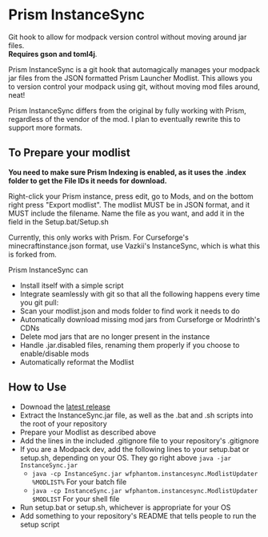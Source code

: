 # Prism InstanceSync
Git hook to allow for modpack version control without moving around jar files.  
**Requires gson and toml4j**.

Prism InstanceSync is a git hook that automagically manages your modpack jar files from the JSON formatted Prism Launcher Modlist. This allows you to version control your modpack using git, without moving mod files around, neat!

Prism InstanceSync differs from the original by fully working with Prism, regardless of the vendor of the mod. I plan to eventually rewrite this to support more formats.


## To Prepare your modlist
**You need to make sure Prism Indexing is enabled, as it uses the .index folder to get the File IDs it needs for download.**

Right-click your Prism instance, press edit, go to Mods, and on the bottom right press "Export modlist". The modlist MUST be in JSON format, and it MUST include the filename. Name the file as you want, and add it in the field in the Setup.bat/Setup.sh

Currently, this only works with Prism. For Curseforge's minecraftinstance.json format, use Vazkii's InstanceSync, which is what this is forked from.

Prism InstanceSync can
* Install itself with a simple script
* Integrate seamlessly with git so that all the following happens every time you git pull:
* Scan your modlist.json and mods folder to find work it needs to do
* Automatically download missing mod jars from Curseforge or Modrinth's CDNs
* Delete mod jars that are no longer present in the instance
* Handle .jar.disabled files, renaming them properly if you choose to enable/disable mods
* Automatically reformat the Modlist 

## How to Use

* Downoad the [latest release](https://github.com/WFPhantom/PrismInstanceSync/releases)
* Extract the InstanceSync.jar file, as well as the .bat and .sh scripts into the root of your repository
* Prepare your Modlist as described above
* Add the lines in the included .gitignore file to your repository's .gitignore
* If you are a Modpack dev, add the following lines to your setup.bat or setup.sh, depending on your OS. They go right above `java -jar InstanceSync.jar`
  - `java -cp InstanceSync.jar wfphantom.instancesync.ModlistUpdater %MODLIST%` For your batch file
  - `java -cp InstanceSync.jar wfphantom.instancesync.ModlistUpdater $MODLIST` For your shell file
* Run  setup.bat or setup.sh, whichever is appropriate for your OS
* Add something to your repository's README that tells people to run the setup script

